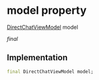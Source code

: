 


# model property







[DirectChatViewModel](../../view_model_after_auth_view_models_chat_view_models_direct_chat_view_model/DirectChatViewModel-class.md) model
  
_<span class="feature">final</span>_






## Implementation

```dart
final DirectChatViewModel model;
```







